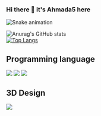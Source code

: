 ### Hi there 👋 it's Ahmada5 here

![Snake animation](https://github.com/thepiyushmalhotra/thepiyushmalhotra/blob/output/github-contribution-grid-snake.svg)

![Anurag's GitHub stats](https://github-readme-stats.vercel.app/api?username=Ahmada5&show_icons=true) <br> [![Top Langs](https://github-readme-stats.vercel.app/api/top-langs/?username=Ahmada5&layout=compact)](https://github.com/Ahmada5/github-readme-stats)

## Programming language
<p> 
  <img src="https://img.shields.io/badge/c%23-%23239120.svg?style=for-the-badge&logo=c-sharp&logoColor=white" />
  <img src="https://img.shields.io/badge/c-%2300599C.svg?style=for-the-badge&logo=c&logoColor=white" />
  <img src="https://img.shields.io/badge/c++-%2300599C.svg?style=for-the-badge&logo=c%2B%2B&logoColor=white" />
  
</p>

## 3D Design
<p> 
  <img src="https://img.shields.io/badge/blender-%23F5792A.svg?style=for-the-badge&logo=blender&logoColor=white" />

</p>
